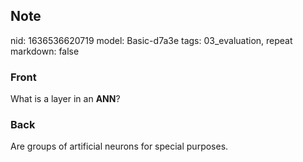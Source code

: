 ## Note
nid: 1636536620719
model: Basic-d7a3e
tags: 03_evaluation, repeat
markdown: false

### Front
What is a layer in an <b>ANN</b>?

### Back
Are groups of artificial neurons for special purposes.
